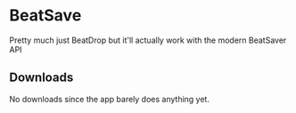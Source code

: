 # BeatSave
Pretty much just BeatDrop but it'll actually work with the modern BeatSaver API

## Downloads
No downloads since the app barely does anything yet.
